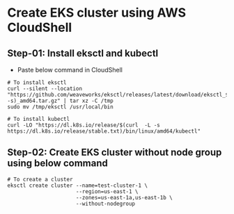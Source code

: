 # Create EKS cluster using AWS CloudShell

## Step-01: Install eksctl and kubectl
- Paste below command in CloudShell
```
# To install eksctl
curl --silent --location "https://github.com/weaveworks/eksctl/releases/latest/download/eksctl_$(uname  -s)_amd64.tar.gz" | tar xz -C /tmp
sudo mv /tmp/eksctl /usr/local/bin

# To install kubectl
curl -LO "https://dl.k8s.io/release/$(curl  -L -s https://dl.k8s.io/release/stable.txt)/bin/linux/amd64/kubectl"

```

## Step-02: Create EKS cluster without node group using below command
```
# To create a cluster
eksctl create cluster --name=test-cluster-1 \
                      --region=us-east-1 \
                      --zones=us-east-1a,us-east-1b \
                      --without-nodegroup
```

